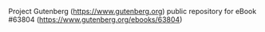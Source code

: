 Project Gutenberg (https://www.gutenberg.org) public repository for
eBook #63804 (https://www.gutenberg.org/ebooks/63804)
